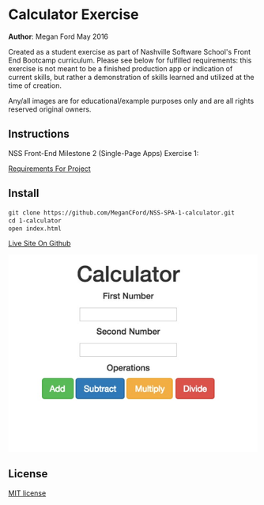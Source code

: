 # Calculator Exercise

**Author**: Megan Ford May 2016 


Created as a student exercise as part of Nashville Software School's Front End Bootcamp curriculum. Please see below for fulfilled requirements: this exercise is not meant to be a finished production app or indication of current skills, but rather a demonstration of skills learned and utilized at the time of creation.


Any/all images are for educational/example purposes only and are all rights reserved original owners. 


## Instructions


NSS Front-End Milestone 2 (Single-Page Apps) Exercise 1: 


[Requirements For Project](https://github.com/nashville-software-school/front-end-milestones/blob/master/3-single-page-applications/exercises/SP_JS_ADVANCED_FUNCTIONS_CALCULATOR.md)



## Install


``` 
git clone https://github.com/MeganCFord/NSS-SPA-1-calculator.git
cd 1-calculator
open index.html
```

[Live Site On Github](http://megancford.github.io/NSS-SPA-1-calculator)


![screenshot](calculator-screenshot.jpg)


## License 


[MIT license](LICENSE.md)


